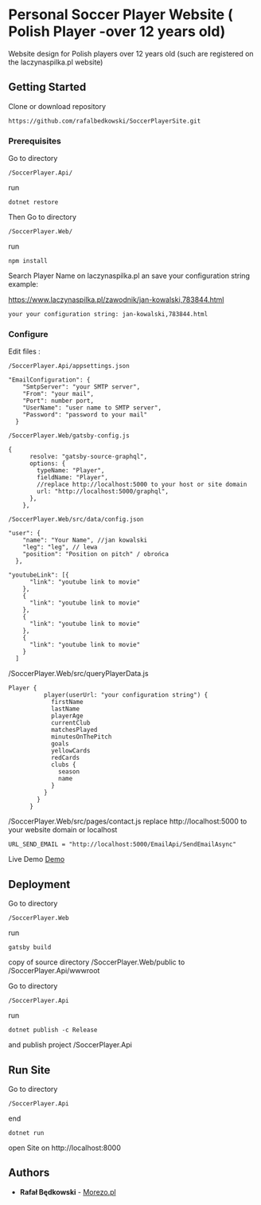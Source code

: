 # Personal Soccer Player Website ( Polish Player -over 12 years old)

Website design for Polish players over 12 years old (such are registered on the laczynaspilka.pl website)

## Getting Started

Clone or download repository

```
https://github.com/rafalbedkowski/SoccerPlayerSite.git
```

### Prerequisites

Go to directory

```
/SoccerPlayer.Api/
```

run

```
dotnet restore
```

Then
Go to directory

```
/SoccerPlayer.Web/
```

run

```
npm install
```

Search Player Name on laczynaspilka.pl an save your configuration string
example:

https://www.laczynaspilka.pl/zawodnik/jan-kowalski,783844.html

```
your your configuration string: jan-kowalski,783844.html
```

### Configure

Edit files :

```
/SoccerPlayer.Api/appsettings.json

"EmailConfiguration": {
    "SmtpServer": "your SMTP server",
    "From": "your mail",
    "Port": number port,
    "UserName": "user name to SMTP server",
    "Password": "password to your mail"
  }
```

```
/SoccerPlayer.Web/gatsby-config.js

{
      resolve: "gatsby-source-graphql",
      options: {
        typeName: "Player",
        fieldName: "Player",
        //replace http://localhost:5000 to your host or site domain
        url: "http://localhost:5000/graphql",
      },
    },
```

```
/SoccerPlayer.Web/src/data/config.json

"user": {
    "name": "Your Name", //jan kowalski
    "leg": "leg", // lewa
    "position": "Position on pitch" / obrońca
  },

"youtubeLink": [{
      "link": "youtube link to movie"
    },
    {
      "link": "youtube link to movie"
    },
    {
      "link": "youtube link to movie"
    },
    {
      "link": "youtube link to movie"
    }
  ]
```

/SoccerPlayer.Web/src/queryPlayerData.js

```
Player {
          player(userUrl: "your configuration string") {
            firstName
            lastName
            playerAge
            currentClub
            matchesPlayed
            minutesOnThePitch
            goals
            yellowCards
            redCards
            clubs {
              season
              name
            }
          }
        }
      }
```

/SoccerPlayer.Web/src/pages/contact.js
replace http://localhost:5000 to your website domain or localhost

```
URL_SEND_EMAIL = "http://localhost:5000/EmailApi/SendEmailAsync"
```

Live Demo
[Demo](www.bartlomiejbedkowski.pl)

## Deployment

Go to directory

```
/SoccerPlayer.Web
```

run

```
gatsby build
```

copy of source directory /SoccerPlayer.Web/public to /SoccerPlayer.Api/wwwroot

Go to directory

```
/SoccerPlayer.Api
```

run

```
dotnet publish -c Release
```

and publish project /SoccerPlayer.Api

## Run Site

Go to directory

```
/SoccerPlayer.Api
```

end

```
dotnet run
```

open Site on http://localhost:8000

## Authors

- **Rafał Będkowski** - [Morezo.pl](https://github.com/rafalbedkowski)
